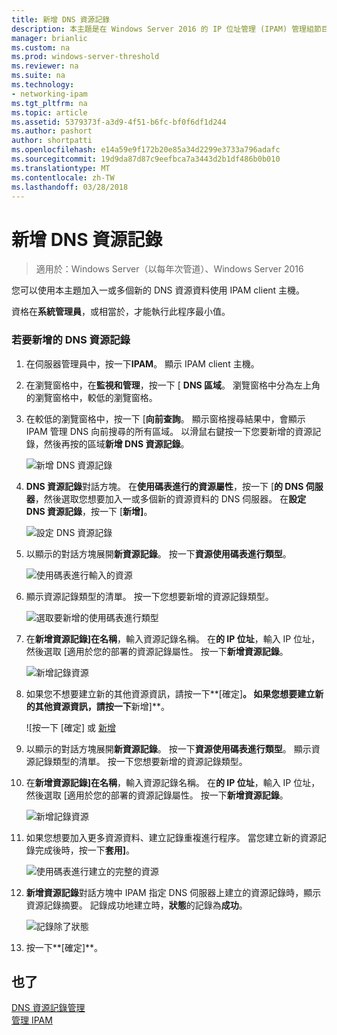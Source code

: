 ```yaml
---
title: 新增 DNS 資源記錄
description: 本主題是在 Windows Server 2016 的 IP 位址管理 (IPAM) 管理組節目表的一部分。
manager: brianlic
ms.custom: na
ms.prod: windows-server-threshold
ms.reviewer: na
ms.suite: na
ms.technology:
- networking-ipam
ms.tgt_pltfrm: na
ms.topic: article
ms.assetid: 5379373f-a3d9-4f51-b6fc-bf0f6df1d244
ms.author: pashort
author: shortpatti
ms.openlocfilehash: e14a59e9f172b20e85a34d2299e3733a796adafc
ms.sourcegitcommit: 19d9da87d87c9eefbca7a3443d2b1df486b0b010
ms.translationtype: MT
ms.contentlocale: zh-TW
ms.lasthandoff: 03/28/2018
---
```

# <a name="add-a-dns-resource-record"></a>新增 DNS 資源記錄

>適用於：Windows Server（以每年次管道）、Windows Server 2016

您可以使用本主題加入一或多個新的 DNS 資源資料使用 IPAM client 主機。  
  
資格在**系統管理員**，或相當於，才能執行此程序最小值。  
  
### <a name="to-add-a-dns-resource-record"></a>若要新增的 DNS 資源記錄  
  
1.  在伺服器管理員中，按一下**IPAM**。 顯示 IPAM client 主機。  
  
2.  在瀏覽窗格中，在**監視和管理**，按一下 [ **DNS 區域**。  瀏覽窗格中分為左上角的瀏覽窗格中，較低的瀏覽窗格。  
  
3.  在較低的瀏覽窗格中，按一下 [**向前查詢**。 顯示窗格搜尋結果中，會顯示 IPAM 管理 DNS 向前搜尋的所有區域。 以滑鼠右鍵按一下您要新增的資源記錄，然後再按的區域**新增 DNS 資源記錄**。  
  
    ![新增 DNS 資源記錄](../../media/Add-a-DNS-Resource-Record/ipam_DNSrr_01.jpg)
  
4.  **DNS 資源記錄**對話方塊。 在**使用碼表進行的資源屬性**，按一下 [**的 DNS 伺服器**，然後選取您想要加入一或多個新的資源資料的 DNS 伺服器。 在**設定 DNS 資源記錄**，按一下 [**新增]**。  
  
    ![設定 DNS 資源記錄](../../media/Add-a-DNS-Resource-Record/ipam_DNSrr_02.jpg)  
  
5.  以顯示的對話方塊展開**新資源記錄**。 按一下**資源使用碼表進行類型**。  
  
    ![使用碼表進行輸入的資源](../../media/Add-a-DNS-Resource-Record/ipam_DNSrr_03.jpg)  
  
6.  顯示資源記錄類型的清單。 按一下您想要新增的資源記錄類型。  
  
    ![選取要新增的使用碼表進行類型](../../media/Add-a-DNS-Resource-Record/ipam_DNSrr_04.jpg)  
  
7.  在**新增資源記錄]**在**名稱**，輸入資源記錄名稱。 在**的 IP 位址**，輸入 IP 位址，然後選取 [適用於您的部署的資源記錄屬性。 按一下**新增資源記錄**。  
  
    ![新增記錄資源](../../media/Add-a-DNS-Resource-Record/ipam_DNSrr_06.jpg)  
  
8.  如果您不想要建立新的其他資源資訊，請按一下**[確定]**。 如果您想要建立新的其他資源資訊，請按一下**新增]**。  
  
    ![按一下 [確定] 或 [新增](../../media/Add-a-DNS-Resource-Record/ipam_DNSrr_r2_01.jpg)
  
9. 以顯示的對話方塊展開**新資源記錄**。 按一下**資源使用碼表進行類型**。 顯示資源記錄類型的清單。 按一下您想要新增的資源記錄類型。  
  
10. 在**新增資源記錄]**在**名稱**，輸入資源記錄名稱。 在**的 IP 位址**，輸入 IP 位址，然後選取 [適用於您的部署的資源記錄屬性。 按一下**新增資源記錄**。  
  
    ![新增記錄資源](../../media/Add-a-DNS-Resource-Record/ipam_DNSrr_r2_02.jpg)  
  
11. 如果您想要加入更多資源資料、建立記錄重複進行程序。 當您建立新的資源記錄完成後時，按一下**套用]**。  
  
    ![使用碼表進行建立的完整的資源](../../media/Add-a-DNS-Resource-Record/ipam_DNSrr_r2_03.jpg)  
  
12. **新增資源記錄**對話方塊中 IPAM 指定 DNS 伺服器上建立的資源記錄時，顯示資源記錄摘要。 記錄成功地建立時，**狀態**的記錄為**成功**。  
  
    ![記錄除了狀態](../../media/Add-a-DNS-Resource-Record/ipam_DNSrr_r2_04.jpg)  
  
13. 按一下**[確定]**。  
  
## <a name="see-also"></a>也了  
[DNS 資源記錄管理](DNS-Resource-Record-Management.md)  
[管理 IPAM](Manage-IPAM.md)  
  


